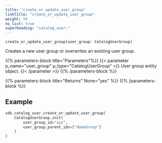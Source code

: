 ```yaml
---
title: "create_or_update_user_group"
linkTitle: "create_or_update_user_group"
weight: 50
no_list: true
superheading: "catalog_user."
---
```




``create_or_update_user_group(user_group: CatalogUserGroup)``

Creates a new user group or overwrites an existing user group.

{{% parameters-block  title="Parameters"%}}
{{< parameter p_name="user_group" p_type="CatalogUserGroup" >}}
User group entity object.
{{< /parameter >}}
{{% /parameters-block %}}

{{% parameters-block title="Returns" None="yes" %}}
{{% /parameters-block %}}

## Example


```python
sdk.catalog_user.create_or_update_user_group(
    CatalogUserGroup.init(
        user_group_id="xyz",
        user_group_parent_ids=["demoGroup"]
    )
)
```
